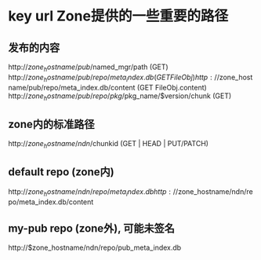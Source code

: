 # key url Zone提供的一些重要的路径


## 发布的内容
http://$zone_hostname/pub/$named_mgr/path (GET)
http://$zone_hostname/pub/repo/meta_index.db (GET FileObj)
http://$zone_hostname/pub/repo/meta_index.db/content (GET FileObj.content)
http://$zone_hostname/pub/repo/pkg/$pkg_name/$version/chunk (GET)

## zone内的标准路径
http://$zone_hostname/ndn/$chunkid (GET | HEAD | PUT/PATCH)


## default repo (zone内)
http://$zone_hostname/ndn/repo/meta_index.db
http://$zone_hostname/ndn/repo/meta_index.db/content

## my-pub repo (zone外), 可能未签名
http://$zone_hostname/ndn/repo/pub_meta_index.db








